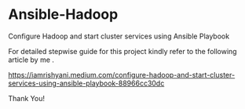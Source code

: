 # Ansible-Hadoop
Configure Hadoop and start cluster services using Ansible Playbook

For detailed stepwise guide for this project kindly refer to the following article by me .

https://iamrishyani.medium.com/configure-hadoop-and-start-cluster-services-using-ansible-playbook-88966cc30dc

Thank You!
